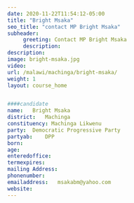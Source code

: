 ```yaml
---
date: 2020-11-22T11:54:12-05:00
title: "Bright Msaka"
seo_title: "contact MP Bright Msaka"
subheader:
     greeting: Contact MP Bright Msaka
     description: 
description: 
image: bright-msaka.jpg
video: 
url: /malawi/machinga/bright-msaka/
weight: 1
layout: course_home


####candidate
name:	Bright Msaka
district:	Machinga
constituency: Machinga Likwenu
party:	Democratic Progressive Party
partyab:	DPP
born:
age: 
enteredoffice:	
termexpires:	
mailing Address:
phonenumber:	
emailaddress:	msakabm@yahoo.com
website:	
---
```


